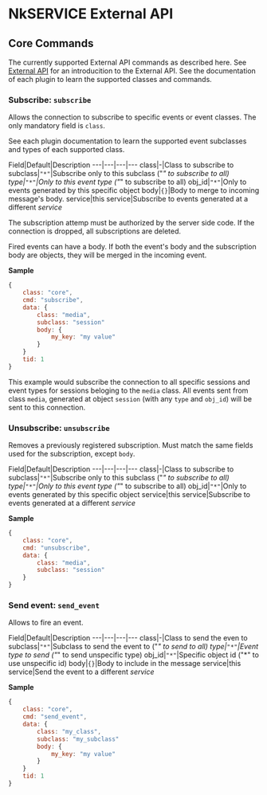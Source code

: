 # NkSERVICE External API

## Core Commands

The currently supported External API commands as described here. See [External API](api_intro.md) for an introducition to the External API. See the documentation of each plugin to learn the supported classes and commands.


### Subscribe: `subscribe`

Allows the connection to subscribe to specific events or event classes. The only mandatory field is `class`. 

See each plugin documentation to learn the supported event subclasses and types of each supported class.

Field|Default|Description
---|---|---|---
class|-|Class to subscribe to
subclass|`"*"`|Subscribe only to this subclass ("*" to subscribe to all)
type|`"*"`|Only to this event type ("*" to subscribe to all)
obj_id|`"*"`|Only to events generated by this specific object
body|`{}`|Body to merge to incoming message's body.
service|this service|Subscribe to events generated at a different _service_

The subscription attemp must be authorized by the server side code. If the connection is dropped, all subscriptions are deleted.

Fired events can have a body. If both the event's body and the subscription body are objects, they will be merged in the incoming event.

**Sample**

```js
{
	class: "core",
	cmd: "subscribe",
	data: {
		class: "media",
		subclass: "session"
		body: {
			my_key: "my value"
		}
	}
	tid: 1
}
```

This example would subscribe the connection to all specific sessions and event types for sessions beloging to the `media` class. All events sent from class `media`, generated at object `session` (with any `type` and `obj_id`) will be sent to this connection.



### Unsubscribe: `unsubscribe`

Removes a previously registered subscription. Must match the same fields used for the subscription, except `body`.

Field|Default|Description
---|---|---|---
class|-|Class to subscribe to
subclass|`"*"`|Subscribe only to this subclass ("*" to subscribe to all)
type|`"*"`|Only to this event type ("*" to subscribe to all)
obj_id|`"*"`|Only to events generated by this specific object
service|this service|Subscribe to events generated at a different _service_


**Sample**

```js
{
	class: "core",
	cmd: "unsubscribe",
	data: {
		class: "media",
		subclass: "session"
	}
}
```


### Send event: `send_event`

Allows to fire an event. 


Field|Default|Description
---|---|---|---
class|-|Class to send the even to
subclass|`"*"`|Subclass to send the event to ("*" to send to all)
type|`"*"`|Event type to send ("*" to send unspecific type)
obj_id|`"*"`|Specific object id ("*" to use unspecific id)
body|`{}`|Body to include in the message
service|this service|Send the event to a different _service_

**Sample**

```js
{
	class: "core",
	cmd: "send_event",
	data: {
		class: "my_class",
		subclass: "my_subclass"
		body: {
			my_key: "my value"
		}
	}
	tid: 1
}
```






